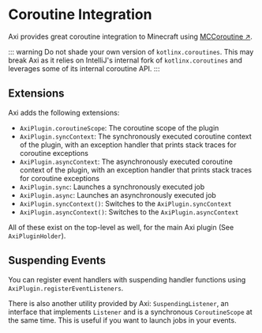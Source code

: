 # Coroutine Integration

Axi provides great coroutine integration to Minecraft
using [MCCoroutine ↗](https://github.com/Shynixn/MCCoroutine).

::: warning
Do not shade your own version of `kotlinx.coroutines`. This
may
break Axi as it relies on IntelliJ's internal fork of
`kotlinx.coroutines`
and leverages some of its internal coroutine API.
:::

## Extensions

Axi adds the following extensions:

- `AxiPlugin.coroutineScope`: The coroutine scope of the
  plugin
- `AxiPlugin.syncContext`: The synchronously executed
  coroutine
  context of the plugin, with an exception handler that
  prints
  stack traces for coroutine exceptions
- `AxiPlugin.asyncContext`: The asynchronously executed
  coroutine
  context of the plugin, with an exception handler that
  prints
  stack traces for coroutine exceptions
- `AxiPlugin.sync`: Launches a synchronously executed job
- `AxiPlugin.async`: Launches an asynchronously executed job
- `AxiPlugin.syncContext()`: Switches to the
  `AxiPlugin.syncContext`
- `AxiPlugin.asyncContext()`: Switches to the
  `AxiPlugin.asyncContext`

All of these exist on the top-level as well, for the main
Axi plugin (See `AxiPluginHolder`).

## Suspending Events

You can register event handlers with suspending handler
functions using
`AxiPlugin.registerEventListeners`.

There is also another utility provided by Axi:
`SuspendingListener`, an
interface that implements `Listener` and is a synchronous
`CoroutineScope`
at the same time. This is useful if you want to launch jobs
in your events.
